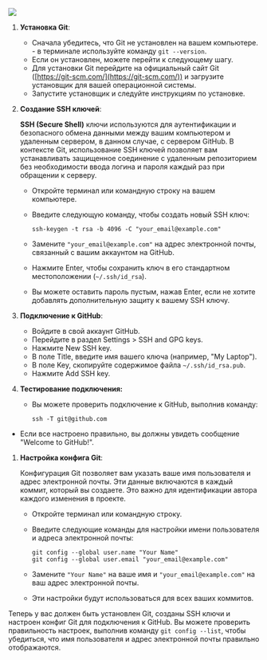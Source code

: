 [![](https://server-gu.ru/wp-content/uploads/2023/05/gitglobalconfig7.png)](https://server-gu.ru/wp-content/uploads/2023/05/gitglobalconfig7.png)

1. **Установка Git**:
    - Сначала убедитесь, что Git не установлен на вашем компьютере. - в терминале используйте команду `git --version`.
    - Если он установлен, можете перейти к следующему шагу.
    - Для установки Git перейдите на официальный сайт Git ([https://git-scm.com/](https://git-scm.com/)) и загрузите установщик для вашей операционной системы.
    - Запустите установщик и следуйте инструкциям по установке.
2. **Создание SSH ключей**:
    
    **SSH (Secure Shell)** ключи используются для аутентификации и безопасного обмена данными между вашим компьютером и удаленным сервером, в данном случае, с сервером GitHub. В контексте Git, использование SSH ключей позволяет вам устанавливать защищенное соединение с удаленным репозиторием без необходимости ввода логина и пароля каждый раз при обращении к серверу.
    
    - Откройте терминал или командную строку на вашем компьютере.
    - Введите следующую команду, чтобы создать новый SSH ключ:
        
        ```Shell
        ssh-keygen -t rsa -b 4096 -C "your_email@example.com"
        ```
        
    - Замените `"your_email@example.com"` на адрес электронной почты, связанный с вашим аккаунтом на GitHub.
    - Нажмите Enter, чтобы сохранить ключ в его стандартном местоположении (`~/.ssh/id_rsa`).
    - Вы можете оставить пароль пустым, нажав Enter, если не хотите добавлять дополнительную защиту к вашему SSH ключу.
3. **Подключение к GitHub**:
    - Войдите в свой аккаунт GitHub.
    - Перейдите в раздел Settings > SSH and GPG keys.
    - Нажмите New SSH key.
    - В поле Title, введите имя вашего ключа (например, "My Laptop").
    - В поле Key, скопируйте содержимое файла `~/.ssh/id_rsa.pub`.
    - Нажмите Add SSH key.
4. **Тестирование подключения:**
    - Вы можете проверить подключение к GitHub, выполнив команду:
        
        `ssh -T git@github.com`
        

- Если все настроено правильно, вы должны увидеть сообщение "Welcome to GitHub!".

1. **Настройка конфига Git**:
    
    Конфигурация Git позволяет вам указать ваше имя пользователя и адрес электронной почты. Эти данные включаются в каждый коммит, который вы создаете. Это важно для идентификации автора каждого изменения в проекте.
    
    - Откройте терминал или командную строку.
    - Введите следующие команды для настройки имени пользователя и адреса электронной почты:
        
        ```Shell
        git config --global user.name "Your Name"
        git config --global user.email "your_email@example.com"
        ```
        
    - Замените `"Your Name"` на ваше имя и `"your_email@example.com"` на ваш адрес электронной почты.
    - Эти настройки будут использоваться для всех ваших коммитов.

Теперь у вас должен быть установлен Git, созданы SSH ключи и настроен конфиг Git для подключения к GitHub. Вы можете проверить правильность настроек, выполнив команду `git config --list`, чтобы убедиться, что имя пользователя и адрес электронной почты правильно отображаются.